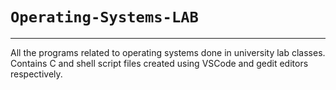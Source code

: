# `Operating-Systems-LAB`
---
All the programs related to operating systems done in university lab classes.
Contains C and shell script files created using VSCode and gedit editors respectively.
